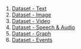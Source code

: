 <ol>
    <li/> <a href="https://darylcs37.github.io/resources/listing_data_text.htm"> Dataset - Text </a>
    <li/> <a href="$"> Dataset - Image </a>
    <li/> <a href="#"> Dataset - Video </a>
    <li/> <a href="#"> Dataset - Speech & Audio </a>
    <li/> <a href="#"> Dataset - Graph </a>
    <li/> <a href="#"> Dataset - Events </a>
</ol>
